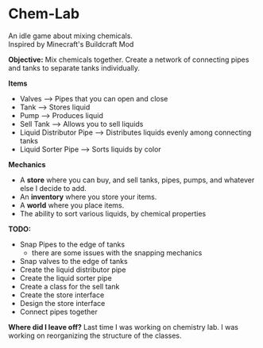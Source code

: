 # Chem-Lab


An idle game about mixing chemicals. <br>
Inspired by Minecraft's Buildcraft Mod

<strong>Objective:</strong>
Mix chemicals together. Create a network of connecting pipes and tanks to separate tanks individually.

<strong> Items </strong>
- Valves                  --> Pipes that you can open and close
- Tank                    --> Stores liquid
- Pump                    --> Produces liquid
- Sell Tank               --> Allows you to sell liquids
- Liquid Distributor Pipe --> Distributes liquids evenly among connecting tanks
- Liquid Sorter Pipe      --> Sorts liquids by color


<strong> Mechanics </strong>
- A <b>store</b> where you can buy, and sell tanks, pipes, pumps, and whatever else I decide to add.
- An <b>inventory</b> where you store your items.
- A <b>world</b> where you place items.
- The ability to sort various liquids, by chemical properties


<strong> TODO:</strong>
- Snap Pipes to the edge of tanks 
  - there are some issues with the snapping mechanics
- Snap valves to the edge of tanks 
- Create the liquid distributor pipe
- Create the liquid sorter pipe
- Create a class for the sell tank
- Create the store interface
- Design the store interface
- Connect pipes together


<strong>Where did I leave off?</strong>
Last time I was working on chemistry lab. I was working on reorganizing the structure of the classes.
